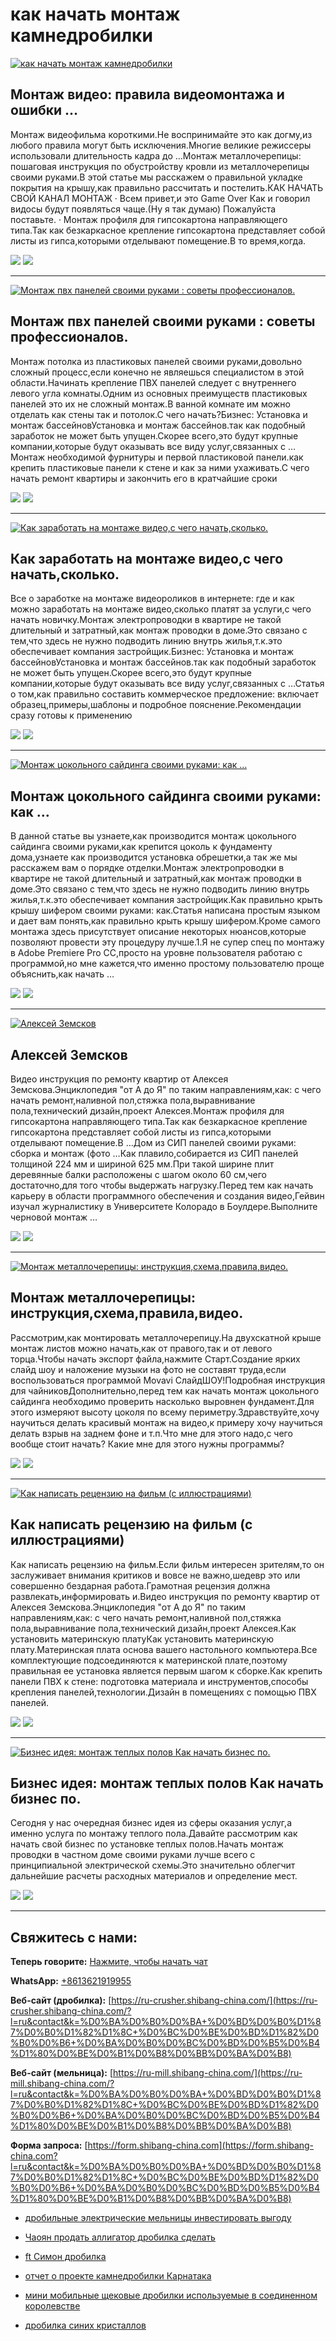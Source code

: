 # как начать монтаж камнедробилки

<a href="https://swt.shibang-china.com/?l=ru&img&k=%D0%BA%D0%B0%D0%BA+%D0%BD%D0%B0%D1%87%D0%B0%D1%82%D1%8C+%D0%BC%D0%BE%D0%BD%D1%82%D0%B0%D0%B6+%D0%BA%D0%B0%D0%BC%D0%BD%D0%B5%D0%B4%D1%80%D0%BE%D0%B1%D0%B8%D0%BB%D0%BA%D0%B8" target="_blank">![как начать монтаж камнедробилки](http://static.shibang-china.com/all-800x300/823.jpg)</a>

## Монтаж видео: правила видеомонтажа и ошибки …
Монтаж видеофильма короткими.Не воспринимайте это как догму,из любого правила могут быть исключения.Многие великие режиссеры использовали длительность кадра до …Монтаж металлочерепицы: пошаговая инструкция по обустройству кровли из металлочерепицы своими руками.В этой статье мы расскажем о правильной укладке покрытия на крышу,как правильно рассчитать и постелить.КАК НАЧАТЬ СВОЙ КАНАЛ МОНТАЖ&nbsp;&#0183;&#32;Всем привет,и это Game Over Как и говорил видосы будут появляться чаще.(Ну я так думаю) Пожалуйста поставьте.&nbsp;&#0183;&#32;Монтаж профиля для гипсокартона направляющего типа.Так как безкаркасное крепление гипсокартона представляет собой листы из гипса,которыми отделывают помещение.В то время,когда.


<a href="https://whatsapp.shibangsoft.com/WhatsApp.php" target="_blank" title="WhatsApp">![](http://static.shibang-china.com/icon/whatsapp.png)</a> <a href="https://swt.shibang-china.com/?l=ru&icon&k=%D0%BA%D0%B0%D0%BA+%D0%BD%D0%B0%D1%87%D0%B0%D1%82%D1%8C+%D0%BC%D0%BE%D0%BD%D1%82%D0%B0%D0%B6+%D0%BA%D0%B0%D0%BC%D0%BD%D0%B5%D0%B4%D1%80%D0%BE%D0%B1%D0%B8%D0%BB%D0%BA%D0%B8" target="_blank">![](http://static.shibang-china.com/icon/chat-ru.png)</a>

---

<a href="https://swt.shibang-china.com/?l=ru&img&k=%D0%BA%D0%B0%D0%BA+%D0%BD%D0%B0%D1%87%D0%B0%D1%82%D1%8C+%D0%BC%D0%BE%D0%BD%D1%82%D0%B0%D0%B6+%D0%BA%D0%B0%D0%BC%D0%BD%D0%B5%D0%B4%D1%80%D0%BE%D0%B1%D0%B8%D0%BB%D0%BA%D0%B8" target="_blank">![Монтаж пвх панелей своими руками : советы профессионалов.](http://static.shibang-china.com/all-800x300/379.jpg)</a>

## Монтаж пвх панелей своими руками : советы профессионалов.
Монтаж потолка из пластиковых панелей своими руками,довольно сложный процесс,если конечно не являешься специалистом в этой области.Начинать крепление ПВХ панелей следует с внутреннего левого угла комнаты.Одним из основных преимуществ пластиковых панелей это их не сложный монтаж.В ванной комнате им можно отделать как стены так и потолок.С чего начать?Бизнес: Установка и монтаж бассейновУстановка и монтаж бассейнов.так как подобный заработок не может быть упущен.Скорее всего,это будут крупные компании,которые будут оказывать все виду услуг,связанных с …Монтаж необходимой фурнитуры и первой пластиковой панели.как крепить пластиковые панели к стене и как за ними ухаживать.С чего начать ремонт квартиры и закончить его в кратчайшие сроки


<a href="https://whatsapp.shibangsoft.com/WhatsApp.php" target="_blank" title="WhatsApp">![](http://static.shibang-china.com/icon/whatsapp.png)</a> <a href="https://swt.shibang-china.com/?l=ru&icon&k=%D0%BA%D0%B0%D0%BA+%D0%BD%D0%B0%D1%87%D0%B0%D1%82%D1%8C+%D0%BC%D0%BE%D0%BD%D1%82%D0%B0%D0%B6+%D0%BA%D0%B0%D0%BC%D0%BD%D0%B5%D0%B4%D1%80%D0%BE%D0%B1%D0%B8%D0%BB%D0%BA%D0%B8" target="_blank">![](http://static.shibang-china.com/icon/chat-ru.png)</a>

---

<a href="https://swt.shibang-china.com/?l=ru&img&k=%D0%BA%D0%B0%D0%BA+%D0%BD%D0%B0%D1%87%D0%B0%D1%82%D1%8C+%D0%BC%D0%BE%D0%BD%D1%82%D0%B0%D0%B6+%D0%BA%D0%B0%D0%BC%D0%BD%D0%B5%D0%B4%D1%80%D0%BE%D0%B1%D0%B8%D0%BB%D0%BA%D0%B8" target="_blank">![Как заработать на монтаже видео,с чего начать,сколько.](http://static.shibang-china.com/all-800x300/443.jpg)</a>

## Как заработать на монтаже видео,с чего начать,сколько.
Все о заработке на монтаже видеороликов в интернете: где и как можно заработать на монтаже видео,сколько платят за услуги,с чего начать новичку.Монтаж электропроводки в квартире не такой длительный и затратный,как монтаж проводки в доме.Это связано с тем,что здесь не нужно подводить линию внутрь жилья,т.к.это обеспечивает компания застройщик.Бизнес: Установка и монтаж бассейновУстановка и монтаж бассейнов.так как подобный заработок не может быть упущен.Скорее всего,это будут крупные компании,которые будут оказывать все виду услуг,связанных с …Статья о том,как правильно составить коммерческое предложение: включает образец,примеры,шаблоны и подробное пояснение.Рекомендации сразу готовы к применению


<a href="https://whatsapp.shibangsoft.com/WhatsApp.php" target="_blank" title="WhatsApp">![](http://static.shibang-china.com/icon/whatsapp.png)</a> <a href="https://swt.shibang-china.com/?l=ru&icon&k=%D0%BA%D0%B0%D0%BA+%D0%BD%D0%B0%D1%87%D0%B0%D1%82%D1%8C+%D0%BC%D0%BE%D0%BD%D1%82%D0%B0%D0%B6+%D0%BA%D0%B0%D0%BC%D0%BD%D0%B5%D0%B4%D1%80%D0%BE%D0%B1%D0%B8%D0%BB%D0%BA%D0%B8" target="_blank">![](http://static.shibang-china.com/icon/chat-ru.png)</a>

---

<a href="https://swt.shibang-china.com/?l=ru&img&k=%D0%BA%D0%B0%D0%BA+%D0%BD%D0%B0%D1%87%D0%B0%D1%82%D1%8C+%D0%BC%D0%BE%D0%BD%D1%82%D0%B0%D0%B6+%D0%BA%D0%B0%D0%BC%D0%BD%D0%B5%D0%B4%D1%80%D0%BE%D0%B1%D0%B8%D0%BB%D0%BA%D0%B8" target="_blank">![Монтаж цокольного сайдинга своими руками: как …](http://static.shibang-china.com/all-800x300/932.jpg)</a>

## Монтаж цокольного сайдинга своими руками: как …
В данной статье вы узнаете,как производится монтаж цокольного сайдинга своими руками,как крепится цоколь к фундаменту дома,узнаете как производится установка обрешетки,а так же мы расскажем вам о порядке отделки.Монтаж электропроводки в квартире не такой длительный и затратный,как монтаж проводки в доме.Это связано с тем,что здесь не нужно подводить линию внутрь жилья,т.к.это обеспечивает компания застройщик.Как правильно крыть крышу шифером своими руками: как.Статья написана простым языком и дает вам понять,как правильно крыть крышу шифером.Кроме самого монтажа здесь присутствует описание некоторых нюансов,которые позволяют провести эту процедуру лучше.1.Я не супер спец по монтажу в Adobe Premiere Pro CC,просто на уровне пользователя работаю с программой,но мне кажется,что именно простому пользователю проще объяснить,как начать …


<a href="https://whatsapp.shibangsoft.com/WhatsApp.php" target="_blank" title="WhatsApp">![](http://static.shibang-china.com/icon/whatsapp.png)</a> <a href="https://swt.shibang-china.com/?l=ru&icon&k=%D0%BA%D0%B0%D0%BA+%D0%BD%D0%B0%D1%87%D0%B0%D1%82%D1%8C+%D0%BC%D0%BE%D0%BD%D1%82%D0%B0%D0%B6+%D0%BA%D0%B0%D0%BC%D0%BD%D0%B5%D0%B4%D1%80%D0%BE%D0%B1%D0%B8%D0%BB%D0%BA%D0%B8" target="_blank">![](http://static.shibang-china.com/icon/chat-ru.png)</a>

---

<a href="https://swt.shibang-china.com/?l=ru&img&k=%D0%BA%D0%B0%D0%BA+%D0%BD%D0%B0%D1%87%D0%B0%D1%82%D1%8C+%D0%BC%D0%BE%D0%BD%D1%82%D0%B0%D0%B6+%D0%BA%D0%B0%D0%BC%D0%BD%D0%B5%D0%B4%D1%80%D0%BE%D0%B1%D0%B8%D0%BB%D0%BA%D0%B8" target="_blank">![Алексей Земсков](http://static.shibang-china.com/all-800x300/679.jpg)</a>

## Алексей Земсков
Видео инструкция по ремонту квартир от Алексея Земскова.Энциклопедия &quot;от А до Я&quot; по таким направлениям,как: с чего начать ремонт,наливной пол,стяжка пола,выравнивание пола,технический дизайн,проект Алексея.Монтаж профиля для гипсокартона направляющего типа.Так как безкаркасное крепление гипсокартона представляет собой листы из гипса,которыми отделывают помещение.В …Дом из СИП панелей своими руками: сборка и монтаж (фото …Как плавило,собирается из СИП панелей толщиной 224 мм и шириной 625 мм.При такой ширине плит деревянные балки расположены с шагом около 60 см,чего достаточно,для того чтобы выдержать нагрузку.Перед тем как начать карьеру в области программного обеспечения и создания видео,Гейвин изучал журналистику в Университете Колорадо в Боулдере.Выполните черновой монтаж …


<a href="https://whatsapp.shibangsoft.com/WhatsApp.php" target="_blank" title="WhatsApp">![](http://static.shibang-china.com/icon/whatsapp.png)</a> <a href="https://swt.shibang-china.com/?l=ru&icon&k=%D0%BA%D0%B0%D0%BA+%D0%BD%D0%B0%D1%87%D0%B0%D1%82%D1%8C+%D0%BC%D0%BE%D0%BD%D1%82%D0%B0%D0%B6+%D0%BA%D0%B0%D0%BC%D0%BD%D0%B5%D0%B4%D1%80%D0%BE%D0%B1%D0%B8%D0%BB%D0%BA%D0%B8" target="_blank">![](http://static.shibang-china.com/icon/chat-ru.png)</a>

---

<a href="https://swt.shibang-china.com/?l=ru&img&k=%D0%BA%D0%B0%D0%BA+%D0%BD%D0%B0%D1%87%D0%B0%D1%82%D1%8C+%D0%BC%D0%BE%D0%BD%D1%82%D0%B0%D0%B6+%D0%BA%D0%B0%D0%BC%D0%BD%D0%B5%D0%B4%D1%80%D0%BE%D0%B1%D0%B8%D0%BB%D0%BA%D0%B8" target="_blank">![Монтаж металлочерепицы: инструкция,схема,правила,видео.](http://static.shibang-china.com/all-800x300/463.jpg)</a>

## Монтаж металлочерепицы: инструкция,схема,правила,видео.
Рассмотрим,как монтировать металлочерепицу.На двухскатной крыше монтаж листов можно начать,как от правого,так и от левого торца.Чтобы начать экспорт файла,нажмите Старт.Создание ярких слайд шоу и наложение музыки на фото не составят труда,если воспользоваться программой Movavi СлайдШОУ!Подробная инструкция для чайниковДополнительно,перед тем как начать монтаж цокольного сайдинга необходимо проверить насколько выровнен фундамент.Для этого измеряют высоту цоколя по всему периметру.Здравствуйте,хочу научиться делать красивый монтаж на видео,к примеру хочу научиться делать взрыв на заднем фоне и т.п.Что мне для этого надо,с чего вообще стоит начать? Какие мне для этого нужны программы?


<a href="https://whatsapp.shibangsoft.com/WhatsApp.php" target="_blank" title="WhatsApp">![](http://static.shibang-china.com/icon/whatsapp.png)</a> <a href="https://swt.shibang-china.com/?l=ru&icon&k=%D0%BA%D0%B0%D0%BA+%D0%BD%D0%B0%D1%87%D0%B0%D1%82%D1%8C+%D0%BC%D0%BE%D0%BD%D1%82%D0%B0%D0%B6+%D0%BA%D0%B0%D0%BC%D0%BD%D0%B5%D0%B4%D1%80%D0%BE%D0%B1%D0%B8%D0%BB%D0%BA%D0%B8" target="_blank">![](http://static.shibang-china.com/icon/chat-ru.png)</a>

---

<a href="https://swt.shibang-china.com/?l=ru&img&k=%D0%BA%D0%B0%D0%BA+%D0%BD%D0%B0%D1%87%D0%B0%D1%82%D1%8C+%D0%BC%D0%BE%D0%BD%D1%82%D0%B0%D0%B6+%D0%BA%D0%B0%D0%BC%D0%BD%D0%B5%D0%B4%D1%80%D0%BE%D0%B1%D0%B8%D0%BB%D0%BA%D0%B8" target="_blank">![Как написать рецензию на фильм (с иллюстрациями)](http://static.shibang-china.com/all-800x300/1303.jpg)</a>

## Как написать рецензию на фильм (с иллюстрациями)
Как написать рецензию на фильм.Если фильм интересен зрителям,то он заслуживает внимания критиков и вовсе не важно,шедевр это или совершенно бездарная работа.Грамотная рецензия должна развлекать,информировать и.Видео инструкция по ремонту квартир от Алексея Земскова.Энциклопедия &quot;от А до Я&quot; по таким направлениям,как: с чего начать ремонт,наливной пол,стяжка пола,выравнивание пола,технический дизайн,проект Алексея.Как установить материнскую платуКак установить материнскую плату.Материнская плата основа вашего настольного компьютера.Все комплектующие подсоединяются к материнской плате,поэтому правильная ее установка является первым шагом к сборке.Как крепить панели ПВХ к стене: подготовка материала и инструментов,способы крепления панелей,технологии.Дизайн в помещениях с помощью ПВХ панелей.


<a href="https://whatsapp.shibangsoft.com/WhatsApp.php" target="_blank" title="WhatsApp">![](http://static.shibang-china.com/icon/whatsapp.png)</a> <a href="https://swt.shibang-china.com/?l=ru&icon&k=%D0%BA%D0%B0%D0%BA+%D0%BD%D0%B0%D1%87%D0%B0%D1%82%D1%8C+%D0%BC%D0%BE%D0%BD%D1%82%D0%B0%D0%B6+%D0%BA%D0%B0%D0%BC%D0%BD%D0%B5%D0%B4%D1%80%D0%BE%D0%B1%D0%B8%D0%BB%D0%BA%D0%B8" target="_blank">![](http://static.shibang-china.com/icon/chat-ru.png)</a>

---

<a href="https://swt.shibang-china.com/?l=ru&img&k=%D0%BA%D0%B0%D0%BA+%D0%BD%D0%B0%D1%87%D0%B0%D1%82%D1%8C+%D0%BC%D0%BE%D0%BD%D1%82%D0%B0%D0%B6+%D0%BA%D0%B0%D0%BC%D0%BD%D0%B5%D0%B4%D1%80%D0%BE%D0%B1%D0%B8%D0%BB%D0%BA%D0%B8" target="_blank">![Бизнес идея: монтаж теплых полов Как начать бизнес по.](http://static.shibang-china.com/all-800x300/795.jpg)</a>

## Бизнес идея: монтаж теплых полов Как начать бизнес по.
Сегодня у нас очередная бизнес идея из сферы оказания услуг,а именно услуга по монтажу теплого пола.Давайте рассмотрим как начать свой бизнес по установке теплых полов.Начать монтаж проводки в частном доме своими руками лучше всего с принципиальной электрической схемы.Это значительно облегчит дальнейшие расчеты расходных материалов и определение мест.

<a href="https://whatsapp.shibangsoft.com/WhatsApp.php" target="_blank" title="WhatsApp">![](http://static.shibang-china.com/icon/whatsapp.png)</a> <a href="https://swt.shibang-china.com/?l=ru&icon&k=%D0%BA%D0%B0%D0%BA+%D0%BD%D0%B0%D1%87%D0%B0%D1%82%D1%8C+%D0%BC%D0%BE%D0%BD%D1%82%D0%B0%D0%B6+%D0%BA%D0%B0%D0%BC%D0%BD%D0%B5%D0%B4%D1%80%D0%BE%D0%B1%D0%B8%D0%BB%D0%BA%D0%B8" target="_blank">![](http://static.shibang-china.com/icon/chat-ru.png)</a>

---
## Свяжитесь с нами:

**Теперь говорите:** [Нажмите, чтобы начать чат](https://swt.shibang-china.com?l=ru&contact&k=%D0%BA%D0%B0%D0%BA+%D0%BD%D0%B0%D1%87%D0%B0%D1%82%D1%8C+%D0%BC%D0%BE%D0%BD%D1%82%D0%B0%D0%B6+%D0%BA%D0%B0%D0%BC%D0%BD%D0%B5%D0%B4%D1%80%D0%BE%D0%B1%D0%B8%D0%BB%D0%BA%D0%B8)

**WhatsApp:**  [+8613621919955](https://whatsapp.shibangsoft.com/WhatsApp.php)

**Веб-сайт (дробилка):** [https://ru-crusher.shibang-china.com/](https://ru-crusher.shibang-china.com/?l=ru&contact&k=%D0%BA%D0%B0%D0%BA+%D0%BD%D0%B0%D1%87%D0%B0%D1%82%D1%8C+%D0%BC%D0%BE%D0%BD%D1%82%D0%B0%D0%B6+%D0%BA%D0%B0%D0%BC%D0%BD%D0%B5%D0%B4%D1%80%D0%BE%D0%B1%D0%B8%D0%BB%D0%BA%D0%B8)

**Веб-сайт (мельница):** [https://ru-mill.shibang-china.com/](https://ru-mill.shibang-china.com/?l=ru&contact&k=%D0%BA%D0%B0%D0%BA+%D0%BD%D0%B0%D1%87%D0%B0%D1%82%D1%8C+%D0%BC%D0%BE%D0%BD%D1%82%D0%B0%D0%B6+%D0%BA%D0%B0%D0%BC%D0%BD%D0%B5%D0%B4%D1%80%D0%BE%D0%B1%D0%B8%D0%BB%D0%BA%D0%B8)

**Форма запроса:** [https://form.shibang-china.com](https://form.shibang-china.com?l=ru&contact&k=%D0%BA%D0%B0%D0%BA+%D0%BD%D0%B0%D1%87%D0%B0%D1%82%D1%8C+%D0%BC%D0%BE%D0%BD%D1%82%D0%B0%D0%B6+%D0%BA%D0%B0%D0%BC%D0%BD%D0%B5%D0%B4%D1%80%D0%BE%D0%B1%D0%B8%D0%BB%D0%BA%D0%B8)

* [дробильные электрические мельницы инвестировать выгоду](../135/%D0%B4%D1%80%D0%BE%D0%B1%D0%B8%D0%BB%D1%8C%D0%BD%D1%8B%D0%B5%20%D1%8D%D0%BB%D0%B5%D0%BA%D1%82%D1%80%D0%B8%D1%87%D0%B5%D1%81%D0%BA%D0%B8%D0%B5%20%D0%BC%D0%B5%D0%BB%D1%8C%D0%BD%D0%B8%D1%86%D1%8B%20%D0%B8%D0%BD%D0%B2%D0%B5%D1%81%D1%82%D0%B8%D1%80%D0%BE%D0%B2%D0%B0%D1%82%D1%8C%20%D0%B2%D1%8B%D0%B3%D0%BE%D0%B4%D1%83.md)

* [Чаоян продать аллигатор дробилка сделать](../131/%D0%A7%D0%B0%D0%BE%D1%8F%D0%BD%20%D0%BF%D1%80%D0%BE%D0%B4%D0%B0%D1%82%D1%8C%20%D0%B0%D0%BB%D0%BB%D0%B8%D0%B3%D0%B0%D1%82%D0%BE%D1%80%20%D0%B4%D1%80%D0%BE%D0%B1%D0%B8%D0%BB%D0%BA%D0%B0%20%D1%81%D0%B4%D0%B5%D0%BB%D0%B0%D1%82%D1%8C.md)

* [ft Симон дробилка](../133/ft%20%D0%A1%D0%B8%D0%BC%D0%BE%D0%BD%20%D0%B4%D1%80%D0%BE%D0%B1%D0%B8%D0%BB%D0%BA%D0%B0.md)

* [отчет о проекте камнедробилки Карнатака](../134/%D0%BE%D1%82%D1%87%D0%B5%D1%82%20%D0%BE%20%D0%BF%D1%80%D0%BE%D0%B5%D0%BA%D1%82%D0%B5%20%D0%BA%D0%B0%D0%BC%D0%BD%D0%B5%D0%B4%D1%80%D0%BE%D0%B1%D0%B8%D0%BB%D0%BA%D0%B8%20%D0%9A%D0%B0%D1%80%D0%BD%D0%B0%D1%82%D0%B0%D0%BA%D0%B0.md)

* [мини мобильные щековые дробилки используемые в соединенном королевстве](../132/%D0%BC%D0%B8%D0%BD%D0%B8%20%D0%BC%D0%BE%D0%B1%D0%B8%D0%BB%D1%8C%D0%BD%D1%8B%D0%B5%20%D1%89%D0%B5%D0%BA%D0%BE%D0%B2%D1%8B%D0%B5%20%D0%B4%D1%80%D0%BE%D0%B1%D0%B8%D0%BB%D0%BA%D0%B8%20%D0%B8%D1%81%D0%BF%D0%BE%D0%BB%D1%8C%D0%B7%D1%83%D0%B5%D0%BC%D1%8B%D0%B5%20%D0%B2%20%D1%81%D0%BE%D0%B5%D0%B4%D0%B8%D0%BD%D0%B5%D0%BD%D0%BD%D0%BE%D0%BC%20%D0%BA%D0%BE%D1%80%D0%BE%D0%BB%D0%B5%D0%B2%D1%81%D1%82%D0%B2%D0%B5.md)

* [дробилка синих кристаллов](../133/%D0%B4%D1%80%D0%BE%D0%B1%D0%B8%D0%BB%D0%BA%D0%B0%20%D1%81%D0%B8%D0%BD%D0%B8%D1%85%20%D0%BA%D1%80%D0%B8%D1%81%D1%82%D0%B0%D0%BB%D0%BB%D0%BE%D0%B2.md)